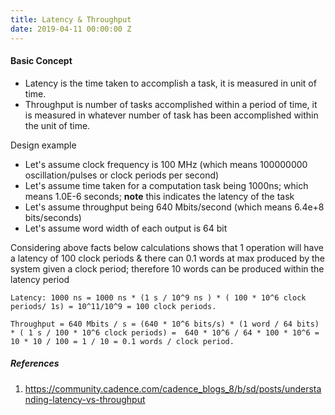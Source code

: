 ```yaml
---
title: Latency & Throughput 
date: 2019-04-11 00:00:00 Z
---
```


#### Basic Concept

- Latency is the time taken to accomplish a task, it is measured in unit of time.
- Throughput is number of tasks accomplished within a period of time, it is measured in whatever number of task has been accomplished within the unit of time.

Design example

- Let's assume clock frequency is 100 MHz (which means 100000000 oscillation/pulses or clock periods per second)
- Let's assume time taken for a computation task being 1000ns; which means 1.0E-6 seconds; **note** this indicates the latency of the task
- Let's assume throughput being 640 Mbits/second (which means 6.4e+8 bits/seconds)
- Let's assume word width of each output is 64 bit

Considering above facts below calculations shows that 1 operation will have a latency of 100 clock periods & there can 0.1 words at max produced by the system given a clock period; therefore 10 words can be produced within the latency period

```
Latency: 1000 ns = 1000 ns * (1 s / 10^9 ns ) * ( 100 * 10^6 clock periods/ 1s) = 10^11/10^9 = 100 clock periods.

Throughput = 640 Mbits / s = (640 * 10^6 bits/s) * (1 word / 64 bits) * ( 1 s / 100 * 10^6 clock periods) =  640 * 10^6 / 64 * 100 * 10^6 = 10 * 10 / 100 = 1 / 10 = 0.1 words / clock period.
```

##### References

1. https://community.cadence.com/cadence_blogs_8/b/sd/posts/understanding-latency-vs-throughput







